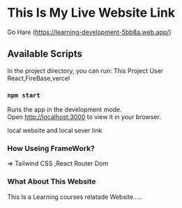 # This Is My Live Website Link

Go Hare (https://learning-development-5bb8a.web.app/)

## Available Scripts

In the project directory, you can run: This Project User React,FireBase,vercel

### `npm start`

Runs the app in the development mode.\
Open [http://localhost:3000](http://localhost:5000) to view it in your browser.

local website and local sever link

### How Useing FrameWork?

=> Tailwind CSS ,React Router Dom

### What About This Website

This Is a Learning courses relatade Website.....